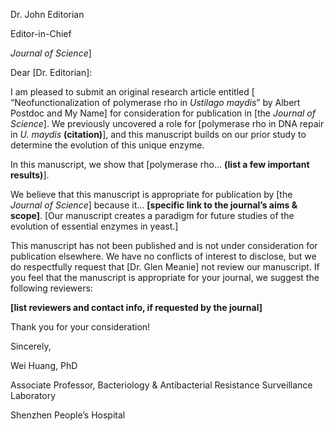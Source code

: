 Dr. John Editorian

Editor-in-Chief

*Journal of Science*]

 

Dear [Dr. Editorian]:

 

I am pleased to submit an original research article entitled [ “Neofunctionalization of polymerase rho in *Ustilago maydis*” by Albert Postdoc and My Name] for consideration for publication in [the *Journal of Science*]. We previously uncovered a role for [polymerase rho in DNA repair in *U. maydis* **(citation)**], and this manuscript builds on our prior study to determine the evolution of this unique enzyme.

 

In this manuscript, we show that [polymerase rho… **(list a few important results)**].

 

We believe that this manuscript is appropriate for publication by [the *Journal of Science*] because it… **[specific link to the journal’s aims & scope]**. [Our manuscript creates a paradigm for future studies of the evolution of essential enzymes in yeast.]

 

This manuscript has not been published and is not under consideration for publication elsewhere. We have no conflicts of interest to disclose, but we do respectfully request that [Dr. Glen Meanie] not review our manuscript. If you feel that the manuscript is appropriate for your journal, we suggest the following reviewers:

 

**[list reviewers and contact info, if requested by the journal]**

 

Thank you for your consideration!

 

Sincerely,

 

Wei Huang, PhD

Associate Professor, Bacteriology & Antibacterial Resistance Surveillance Laboratory

Shenzhen People’s Hospital